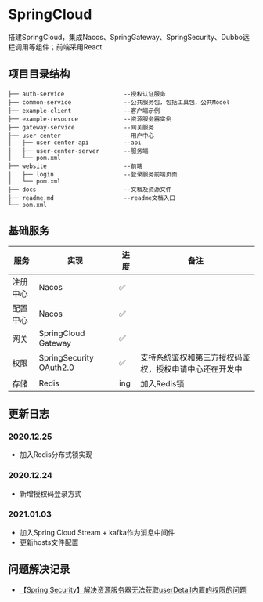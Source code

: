 # SpringCloud

搭建SpringCloud，集成Nacos、SpringGateway、SpringSecurity、Dubbo远程调用等组件；前端采用React

## 项目目录结构

```
├── auth-service                 --授权认证服务
├── common-service               --公共服务包，包括工具包，公共Model
├── example-client               --客户端示例
├── example-resource             --资源服务器实例
├── gateway-service              --网关服务
├── user-center              	 --用户中心
│   ├── user-center-api          --api
│   ├── user-center-server       --服务端
│   └── pom.xml
├── website                      --前端
│   ├── login                    --登录服务前端页面
│   └── pom.xml
├── docs                         --文档及资源文件
├── readme.md                    --readme文档入口
└── pom.xml             
```

## 基础服务

| 服务     | 实现                    | 进度 | 备注                                                   |
| -------- | ----------------------- | ---- | ------------------------------------------------------ |
| 注册中心 | Nacos                   | ✅    |                                                        |
| 配置中心 | Nacos                   | ✅    |                                                        |
| 网关     | SpringCloud Gateway     | ✅    |                                                        |
| 权限     | SpringSecurity OAuth2.0 | ✅    | 支持系统鉴权和第三方授权码鉴权，授权申请中心还在开发中 |
| 存储     | Redis                   | ing  | 加入Redis锁                                            |

## 更新日志

### 2020.12.25

- 加入Redis分布式锁实现

### 2020.12.24

- 新增授权码登录方式

### 2021.01.03

- 加入Spring Cloud Stream + kafka作为消息中间件
- 更新hosts文件配置

## 问题解决记录

- [【Spring Security】解决资源服务器无法获取userDetail内置的权限的问题](https://blog.csdn.net/sinat_41282961/article/details/111272166)

